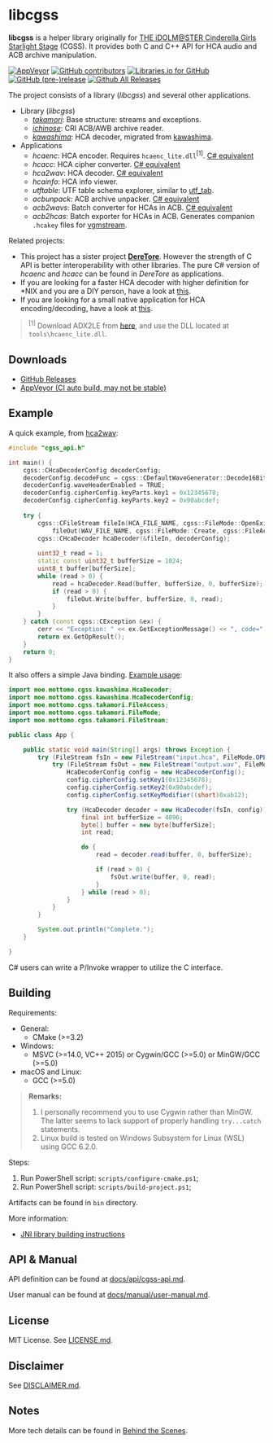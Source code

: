 # libcgss

**libcgss** is a helper library originally for [THE iDOLM@STER Cinderella Girls Starlight Stage](http://cinderella.idolmaster.jp/sl-stage/)
(CGSS). It provides both C and C++ API for HCA audio and ACB archive manipulation.

[![AppVeyor](https://img.shields.io/appveyor/ci/hozuki/libcgss.svg)](https://ci.appveyor.com/project/hozuki/libcgss)
[![GitHub contributors](https://img.shields.io/github/contributors/hozuki/libcgss.svg)](https://github.com/hozuki/libcgss/graphs/contributors)
[![Libraries.io for GitHub](https://img.shields.io/librariesio/github/hozuki/libcgss.svg)](https://github.com/hozuki/libcgss)
[![GitHub (pre-)release](https://img.shields.io/github/release/hozuki/libcgss/all.svg)](https://github.com/hozuki/libcgss/releases)
[![Github All Releases](https://img.shields.io/github/downloads/hozuki/libcgss/total.svg)](https://github.com/hozuki/libcgss/releases)

The project consists of a library (*libcgss*) and several other applications.

- Library (*libcgss*)
  - [*takamori*](http://www.project-imas.com/wiki/Aiko_Takamori): Base structure: streams and exceptions.
  - [*ichinose*](http://www.project-imas.com/wiki/Shiki_Ichinose): CRI ACB/AWB archive reader.
  - [*kawashima*](http://www.project-imas.com/wiki/Mizuki_Kawashima): HCA decoder, migrated from [kawashima](https://github.com/hozuki/kawashima).
- Applications
  - *hcaenc*: HCA encoder. Requires `hcaenc_lite.dll`<sup>\[1\]</sup>. [C# equivalent](https://github.com/OpenCGSS/DereTore/tree/master/Apps/Hcaenc)
  - *hcacc*: HCA cipher converter. [C# equivalent](https://github.com/OpenCGSS/DereTore/tree/master/Apps/Hcacc)
  - *hca2wav*: HCA decoder. [C# equivalent](https://github.com/OpenCGSS/DereTore/tree/master/Apps/Hca2Wav)
  - *hcainfo*: HCA info viewer.
  - *utftable*: UTF table schema explorer, similar to [utf_tab](https://github.com/hcs64/vgm_ripping/tree/master/multi/utf_tab).
  - *acbunpack*: ACB archive unpacker. [C# equivalent](https://github.com/OpenCGSS/DereTore/tree/master/Apps/AcbUnzip)
  - *acb2wavs*: Batch converter for HCAs in ACB. [C# equivalent](https://github.com/OpenCGSS/DereTore/tree/master/Apps/Acb2Wavs)
  - *acb2hcas*: Batch exporter for HCAs in ACB. Generates companion `.hcakey` files for [vgmstream](https://github.com/losnoco/vgmstream).


Related projects:

- This project has a sister project [**DereTore**](https://github.com/OpenCGSS/DereTore).
However the strength of C API is better interoperability with other libraries.
The pure C# version of *hcaenc* and *hcacc* can be found in *DereTore* as applications.
- If you are looking for a faster HCA decoder with higher definition for \*NIX and you are a DIY person, have a look at
[this](https://github.com/Ishotihadus/hca).
- If you are looking for a small native application for HCA encoding/decoding, have a look at
[this](https://github.com/hozuki/vgaudio-cpp).

> <sup>\[1\]</sup> Download ADX2LE from [here](http://www.adx2le.com/download/index.html), and use
the DLL located at `tools\hcaenc_lite.dll`.

## Downloads

- [GitHub Releases](https://github.com/hozuki/libcgss/releases)
- [AppVeyor (CI auto build, may not be stable)](https://ci.appveyor.com/project/hozuki/libcgss)

## Example 

A quick example, from [hca2wav](src/apps/hca2wav/hca2wav.cpp):

```cpp
#include "cgss_api.h"

int main() {
    cgss::CHcaDecoderConfig decoderConfig;
    decoderConfig.decodeFunc = cgss::CDefaultWaveGenerator::Decode16BitS;
    decoderConfig.waveHeaderEnabled = TRUE;
    decoderConfig.cipherConfig.keyParts.key1 = 0x12345678;
    decoderConfig.cipherConfig.keyParts.key2 = 0x90abcdef;
    
    try {
        cgss::CFileStream fileIn(HCA_FILE_NAME, cgss::FileMode::OpenExisting, cgss::FileAccess::Read),
            fileOut(WAV_FILE_NAME, cgss::FileMode::Create, cgss::FileAccess::Write);
        cgss::CHcaDecoder hcaDecoder(&fileIn, decoderConfig);
    
        uint32_t read = 1;
        static const uint32_t bufferSize = 1024;
        uint8_t buffer[bufferSize];
        while (read > 0) {
            read = hcaDecoder.Read(buffer, bufferSize, 0, bufferSize);
            if (read > 0) {
                fileOut.Write(buffer, bufferSize, 0, read);
            }
        }
    } catch (const cgss::CException &ex) {
        cerr << "Exception: " << ex.GetExceptionMessage() << ", code=" << ex.GetOpResult() << endl;
        return ex.GetOpResult();
    }
    return 0;
}
```

It also offers a simple Java binding. [Example usage](bindings/java/src/moe/mottomo/cgss/example/App.java):

```java
import moe.mottomo.cgss.kawashima.HcaDecoder;
import moe.mottomo.cgss.kawashima.HcaDecoderConfig;
import moe.mottomo.cgss.takamori.FileAccess;
import moe.mottomo.cgss.takamori.FileMode;
import moe.mottomo.cgss.takamori.FileStream;

public class App {

    public static void main(String[] args) throws Exception {
        try (FileStream fsIn = new FileStream("input.hca", FileMode.OPEN_EXISTING, FileAccess.READ)) {
            try (FileStream fsOut = new FileStream("output.wav", FileMode.CREATE, FileAccess.WRITE)) {
                HcaDecoderConfig config = new HcaDecoderConfig();
                config.cipherConfig.setKey1(0x12345678);
                config.cipherConfig.setKey2(0x90abcdef);
                config.cipherConfig.setKeyModifier((short)0xab12);

                try (HcaDecoder decoder = new HcaDecoder(fsIn, config)) {
                    final int bufferSize = 4096;
                    byte[] buffer = new byte[bufferSize];
                    int read;

                    do {
                        read = decoder.read(buffer, 0, bufferSize);

                        if (read > 0) {
                            fsOut.write(buffer, 0, read);
                        }
                    } while (read > 0);
                }
            }
        }

        System.out.println("Complete.");
    }

}
```

C# users can write a P/Invoke wrapper to utilize the C interface.

## Building

Requirements:

- General:
  - CMake (>=3.2)
- Windows:
  - MSVC (>=14.0, VC++ 2015) or Cygwin/GCC (>=5.0) or MinGW/GCC (>=5.0)
- macOS and Linux:
  - GCC (>=5.0)

> **Remarks:**
>
> 1. I personally recommend you to use Cygwin rather than MinGW. The latter seems to lack
> support of properly handling `try...catch` statements.
> 2. Linux build is tested on Windows Subsystem for Linux (WSL) using GCC 6.2.0.

Steps:

1. Run PowerShell script: `scripts/configure-cmake.ps1`;
2. Run PowerShell script: `scripts/build-project.ps1`;

Artifacts can be found in `bin` directory.

More information:

- [JNI library building instructions](docs/jni-build-instructions.md)

## API & Manual

API definition can be found at [docs/api/cgss-api.md](docs/api/cgss-api.md).

User manual can be found at [docs/manual/user-manual.md](docs/manual/user-manual.md).

## License

MIT License. See [LICENSE.md](LICENSE.md).

## Disclaimer

See [DISCLAIMER.md](DISCLAIMER.md).

## Notes

More tech details can be found in [Behind the Scenes](docs/behind-the-scenes.md).
